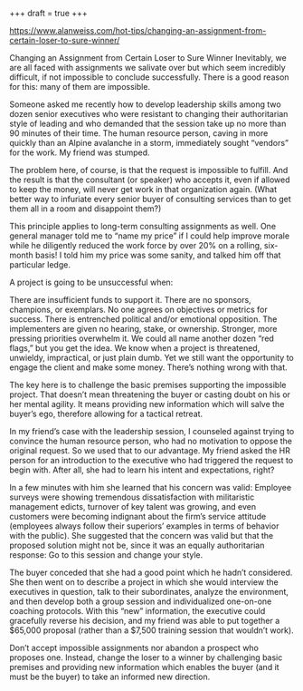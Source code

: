 +++
draft = true
+++

https://www.alanweiss.com/hot-tips/changing-an-assignment-from-certain-loser-to-sure-winner/

Changing an Assignment from Certain Loser to Sure Winner
Inevitably, we are all faced with assignments we salivate over but which seem incredibly difficult, if not impossible to conclude successfully. There is a good reason for this: many of them are impossible.

Someone asked me recently how to develop leadership skills among two dozen senior executives who were resistant to changing their authoritarian style of leading and who demanded that the session take up no more than 90 minutes of their time. The human resource person, caving in more quickly than an Alpine avalanche in a storm, immediately sought “vendors” for the work. My friend was stumped.

The problem here, of course, is that the request is impossible to fulfill. And the result is that the consultant (or speaker) who accepts it, even if allowed to keep the money, will never get work in that organization again. (What better way to infuriate every senior buyer of consulting services than to get them all in a room and disappoint them?)

This principle applies to long-term consulting assignments as well. One general manager told me to “name my price” if I could help improve morale while he diligently reduced the work force by over 20% on a rolling, six-month basis! I told him my price was some sanity, and talked him off that particular ledge.

A project is going to be unsuccessful when:

There are insufficient funds to support it.
There are no sponsors, champions, or exemplars.
No one agrees on objectives or metrics for success.
There is entrenched political and/or emotional opposition.
The implementers are given no hearing, stake, or ownership.
Stronger, more pressing priorities overwhelm it.
We could all name another dozen “red flags,” but you get the idea. We know when a project is threatened, unwieldy, impractical, or just plain dumb. Yet we still want the opportunity to engage the client and make some money. There’s nothing wrong with that.

The key here is to challenge the basic premises supporting the impossible project. That doesn’t mean threatening the buyer or casting doubt on his or her mental agility. It means providing new information which will salve the buyer’s ego, therefore allowing for a tactical retreat.

In my friend’s case with the leadership session, I counseled against trying to convince the human resource person, who had no motivation to oppose the original request. So we used that to our advantage. My friend asked the HR person for an introduction to the executive who had triggered the request to begin with. After all, she had to learn his intent and expectations, right?

In a few minutes with him she learned that his concern was valid: Employee surveys were showing tremendous dissatisfaction with militaristic management edicts, turnover of key talent was growing, and even customers were becoming indignant about the firm’s service attitude (employees always follow their superiors’ examples in terms of behavior with the public). She suggested that the concern was valid but that the proposed solution might not be, since it was an equally authoritarian response: Go to this session and change your style.

The buyer conceded that she had a good point which he hadn’t considered. She then went on to describe a project in which she would interview the executives in question, talk to their subordinates, analyze the environment, and then develop both a group session and individualized one-on-one coaching protocols. With this “new” information, the executive could gracefully reverse his decision, and my friend was able to put together a $65,000 proposal (rather than a $7,500 training session that wouldn’t work).

Don’t accept impossible assignments nor abandon a prospect who proposes one. Instead, change the loser to a winner by challenging basic premises and providing new information which enables the buyer (and it must be the buyer) to take an informed new direction.
